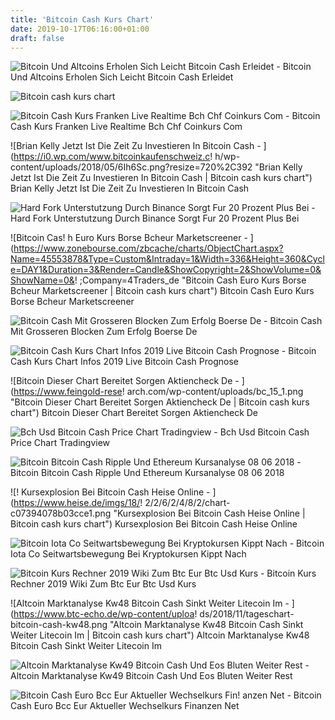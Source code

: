 ```yaml
---
title: 'Bitcoin Cash Kurs Chart'
date: 2019-10-17T06:16:00+01:00
draft: false
---
```


![Bitcoin Und Altcoins Erholen Sich Leicht Bitcoin Cash Erleidet - ](https://s3.cointelegraph.com/storage/uploads/view/97fa1cd0d1b084233c9eae4c68357407.png "Bitcoin Und Altcoins Erholen Sich Leicht Bitcoin Cash Erleidet | Bitcoin cash kurs chart") Bitcoin Und Altcoins Erholen Sich Leicht Bitcoin Cash Erleidet

![Bitcoin cash kurs chart](https://i.imgur.com/WV7YmFy.jpg "Bitcoin cash kurs chart") 

![Bitcoin Cash Kurs Franken Live Realtime Bch Chf Coinkurs Com - ](https://www.coinkurs.com/chart/all/bitcoin-cash_CHF/180/kurs-chart.png?2019-06-28 "Bitcoin Cash Kurs Franken Live Realtime Bch Chf Coinkurs Com | Bitcoin cash kurs chart") Bitcoin Cash Kurs Franken Live Realtime Bch Chf Coinkurs Com

![Brian Kelly Jetzt Ist Die Zeit Zu Investieren In Bitcoin Cash - ](https://i0.wp.com/www.bitcoinkaufenschweiz.c!   h/wp-content/uploads/2018/05/6Ih6Sc.png?resize=720%2C392 "Brian Kelly Jetzt Ist Die Zeit Zu Investieren In Bitcoin Cash | Bitcoin cash kurs chart") Brian Kelly Jetzt Ist Die Zeit Zu Investieren In Bitcoin Cash

![Hard Fork Unterstutzung Durch Binance Sorgt Fur 20 Prozent Plus Bei - ](https://s3.cointelegraph.com/storage/uploads/view/b7b8b125e836826cde13a7a5a5bc04d0.png "Hard Fork Unterstutzung Durch Binance Sorgt Fur 20 Prozent Plus Bei | Bitcoin cash kurs chart") Hard Fork Unterstutzung Durch Binance Sorgt Fur 20 Prozent Plus Bei

![Bitcoin Cas!   h Euro Kurs Borse Bcheur Marketscreener - ](https://www.zonebourse.com/zbcache/charts/ObjectChart.aspx?Name=45553878&Type=Custom&Intraday=1&Width=336&Height=360&Cycle=DAY1&Duration=3&Render=Candle&ShowCopyright=2&ShowVolume=0&ShowName=0&!   ;Company=4Traders_de "Bitcoin Cash Euro Kurs Borse Bcheur Marketscreener | Bitcoin cash kurs chart") Bitcoin Cash Euro Kurs Borse Bcheur Marketscreener

![Bitcoin Cash Mit Grosseren Blocken Zum Erfolg Boerse De - ](https://static.boerse.de/uploads/images/upload_nachrichten/chart_bitcoin_kw15.jpg "Bitcoin Cash Mit Grosseren Blocken Zum Erfolg Boerse De | Bitcoin cash kurs chart") Bitcoin Cash Mit Grosseren Blocken Zum Erfolg Boerse De

![Bitcoin Cash Kurs Chart Infos 2019 Live Bitcoin Cash Prognose - ](https://kryptoszene.de/wp-content/uploads/2018/11/bitcoin-cash-steigt-um-15-prozent.jpg "Bitcoin Cash Kurs Chart Infos 2019 Live Bitcoin Cash Prognose | Bitcoin cash kurs chart") Bitcoin Cash Kurs Chart Infos 2019 Live Bitcoin Cash Prognose

![Bitcoin Dieser Chart Bereitet Sorgen Aktiencheck De - ](https://www.feingold-rese!   arch.com/wp-content/uploads/bc_15_1.png "Bitcoin Dieser Chart Bereitet Sorgen Aktiencheck De | Bitcoin cash kurs chart") Bitcoin Dieser Chart Bereitet Sorgen Aktiencheck De

![Bch Usd Bitcoin Cash Price Chart Tradingview - ](https://s3.tradingview.com/y/yxtygSIt_mid.png "Bch Usd Bitcoin Cash Price Chart Tradingview | Bitcoin cash kurs chart") Bch Usd Bitcoin Cash Price Chart Tradingview

![Bitcoin Bitcoin Cash Ripple Und Ethereum Kursanalyse 08 06 2018 - ](https://coincierge.de/wp-content/uploads/2018/06/08.06_BCH.jpg "Bitcoin Bitcoin Cash Ripple Und Ethereum Kursanalyse 08 06 2018 | Bitcoin cash kurs chart") Bitcoin Bitcoin Cash Ripple Und Ethereum Kursanalyse 08 06 2018

![!   Kursexplosion Bei Bitcoin Cash Heise Online - ](https://www.heise.de/imgs/18/!   2/2/6/2/4/8/2/chart-c07394078b03cce1.png "Kursexplosion Bei Bitcoin Cash Heise Online | Bitcoin cash kurs chart") Kursexplosion Bei Bitcoin Cash Heise Online

![Bitcoin Iota Co Seitwartsbewegung Bei Kryptokursen Kippt Nach - ](https://www.emden-research.com/wp-content/uploads/2019/01/KPM-Chart-2.png "Bitcoin Iota Co Seitwartsbewegung Bei Kryptokursen Kippt Nach | Bitcoin cash kurs chart") Bitcoin Iota Co Seitwartsbewegung Bei Kryptokursen Kippt Nach

![Bitcoin Kurs Rechner 2019 Wiki Zum Btc Eur Btc Usd Kurs - ](https://www.kostenlos.com/wp-content/uploads/kryptowaehrungen/BTC-Kursentwicklung-2016.png "Bitcoin Kurs Rechner 2019 Wiki Zum Btc Eur Btc Usd Kurs | Bitcoin cash kurs chart") Bitcoin Kurs Rechner 2019 Wiki Zum Btc Eur Btc Usd Kurs

![Altcoin Marktanalyse Kw48 Bitcoin Cash Sinkt Weiter Litecoin Im - ](https://www.btc-echo.de/wp-content/uploa!   ds/2018/11/tageschart-bitcoin-cash-kw48.png "Altcoin Marktanalyse Kw48 Bitcoin Cash Sinkt Weiter Litecoin Im | Bitcoin cash kurs chart") Altcoin Marktanalyse Kw48 Bitcoin Cash Sinkt Weiter Litecoin Im

![Altcoin Marktanalyse Kw49 Bitcoin Cash Und Eos Bluten Weiter Rest - ](https://www.btc-echo.de/wp-content/uploads/2018/12/tageschart-ada-dollar-kw49.png "Altcoin Marktanalyse Kw49 Bitcoin Cash Und Eos Bluten Weiter Rest | Bitcoin cash kurs chart") Altcoin Marktanalyse Kw49 Bitcoin Cash Und Eos Bluten Weiter Rest

![Bitcoin Cash Euro Bcc Eur Aktueller Wechselkurs Fin!   anzen Net - ](https://c.finanzen.net/cst/FinanzenDe/chart.aspx?instruments=300011,1022,,;300011,1027,,;300011,1021,,;300011,1023,,&style=snapshot_line_small_compareabsolute_four_threeyears&period=ThreeYears&timezone=W.%20Europe%20Standard%20Time "Bitcoin Cash Euro Bcc Eur Aktueller Wechselkurs Finanzen Net | Bitcoin cash kurs chart") Bitcoin Cash Euro Bcc Eur Aktueller Wechselkurs Finanzen Net